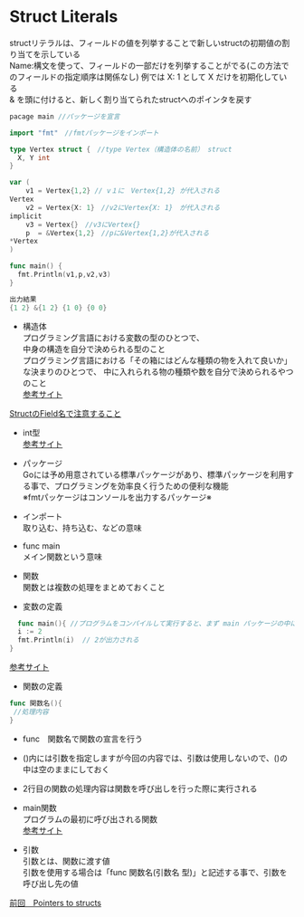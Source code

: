 # Struct Literals

structリテラルは、フィールドの値を列挙することで新しいstructの初期値の割り当てを示している<br>
Name:構文を使って、フィールドの一部だけを列挙することがでる(この方法でのフィールドの指定順序は関係なし) 例では X: 1 として X だけを初期化している<br>
& を頭に付けると、新しく割り当てられたstructへのポインタを戻す<br>

```go
pacage main //パッケージを宣言

import "fmt"　//fmtパッケージをインポート

type Vertex struct {　//type Vertex（構造体の名前） struct
  X, Y int
}

var (
    v1 = Vertex{1,2} // v１に　Vertex{1,2} が代入される
Vertex
    v2 = Vertex{X: 1}　//v2にVertex{X: 1}　が代入される
implicit 
    v3 = Vertex{}　//v3にVertex{}
    p  = &Vertex{1,2}　//pに&Vertex{1,2}が代入される
*Vertex
)

func main() {
  fmt.Println(v1,p,v2,v3)
}

出力結果
{1 2} &{1 2} {1 0} {0 0}
```

- 構造体<br>
プログラミング言語における変数の型のひとつで、<br>中身の構造を自分で決められる型のこと<br>
プログラミング言語における「その箱にはどんな種類の物を入れて良いか」<br>な決まりのひとつで、
中に入れられる物の種類や数を自分で決められるやつのこと<br>
<a href="https://wa3.i-3-i.info/word13243.html">参考サイト</a>

<a href="https://qiita.com/Yarimizu14/items/e93097c4f4cfd5468259">StructのField名で注意すること</a><br>

- int型<br>
<a href="https://wa3.i-3-i.info/word14966.html">参考サイト</a><br>


- パッケージ<br>
 Goには予め用意されている標準パッケージがあり、標準パッケージを利用する事で、プログラミングを効率良く行うための便利な機能<br>
 ※fmtパッケージはコンソールを出力するパッケージ※<br>
  
- インポート　<br>
取り込む、持ち込む、などの意味<br>
 
- func main<br>
 メイン関数という意味<br>
    
- 関数<br>
関数とは複数の処理をまとめておくこと<br>

- 変数の定義
```go
  func main(){ //プログラムをコンパイルして実行すると、まず main パッケージの中にある main()関数が実行される
  i := 2
  fmt.Println(i)  // 2が出力される
}
```
<a href="https://y-hiroyuki.xyz/go/variable/what-is-variable">参考サイト</a>


- 関数の定義
```go
func 関数名(){
 //処理内容
}
```
- func　関数名で関数の宣言を行う<br>
- ()内には引数を指定しますが今回の内容では、引数は使用しないので、()の中は空のままにしておく<br>
- 2行目の関数の処理内容は関数を呼び出しを行った際に実行される<br>

- main関数<br>
プログラムの最初に呼び出される関数<br>
<a href="https://zenn.dev/kubo_programmer/articles/990891ff3a43c5">参考サイト</a>

- 引数<br>
引数とは、関数に渡す値<br>
引数を使用する場合は「func 関数名(引数名 型)」と記述する事で、引数を呼び出し先の値<br>

<a href="https://github.com/morimotoyuuki111/Go3/blob/main/Pointers%20to%20structs.md">前回　Pointers to structs</a>

